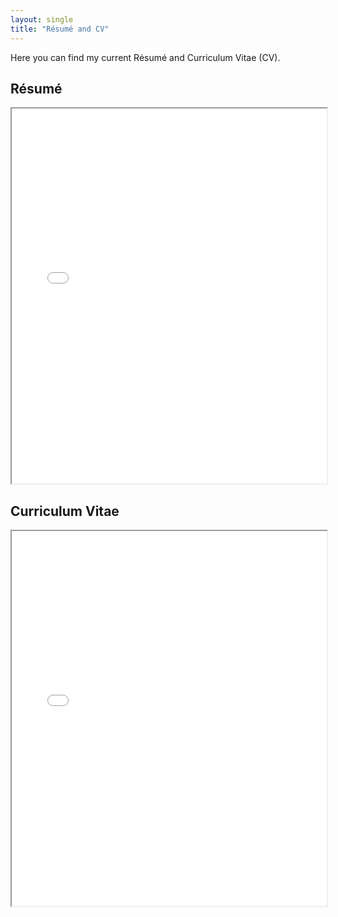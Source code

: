 ```yaml
---
layout: single
title: "Résumé and CV"
---
```


Here you can find my current Résumé and Curriculum Vitae (CV).

## Résumé

<iframe src="/my_assets/documents/Raymond Tana Resume.pdf" width="100%" height="600px">
    This browser does not support PDFs. Please download the PDF to view it: 
    <a href="/my_assets/documents/Raymond Tana Resume.pdf">Download PDF</a>.
</iframe>

## Curriculum Vitae

<iframe src="/my_assets/documents/CV_Raymond_Tana_Apr_13_2025.pdf" width="100%" height="600px">
    This browser does not support PDFs. Please download the PDF to view it: 
    <a href="/my_assets/documents/CV_Raymond_Tana_Apr_13_2025.pdf">Download PDF</a>.
</iframe>